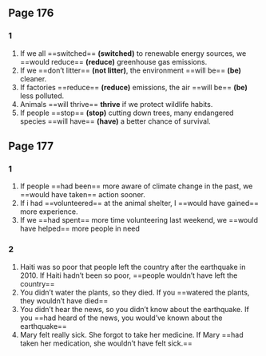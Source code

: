 ## Page 176
### 1
1. If we all ==switched== **(switched)** to renewable energy sources, we ==would reduce== **(reduce)** greenhouse gas emissions.
2. If we ==don’t litter== **(not litter)**, the environment ==will be== **(be)** cleaner.
3. If factories ==reduce== **(reduce)** emissions, the air ==will be== **(be)** less polluted.
4. Animals ==will thrive== **thrive** if we protect wildlife habits.
5. If people ==stop== **(stop)** cutting down trees, many endangered species ==will have== **(have)** a better chance of survival.
## Page 177
### 1

1. If people ==had been== more aware of climate change in the past, we ==would have taken== action sooner.
2. If i had ==volunteered== at the animal shelter, I ==would have gained== more experience.
3. If we ==had spent== more time volunteering last weekend, we ==would have helped== more people in need
### 2
1. Haiti was so poor that people left the country after the earthquake in 2010.
   If Haiti hadn’t been so poor, ==people wouldn’t have left the country==
2. You didn’t water the plants, so they died.
   If you ==watered the plants, they wouldn’t have died==
3. You didn’t hear the news, so you didn’t know about the earthquake.
   If you ==had heard of the news, you would’ve known about the earthquake==
4. Mary felt really sick. She forgot to take her medicine.
   If Mary ==had taken her medication, she wouldn’t have felt sick.==